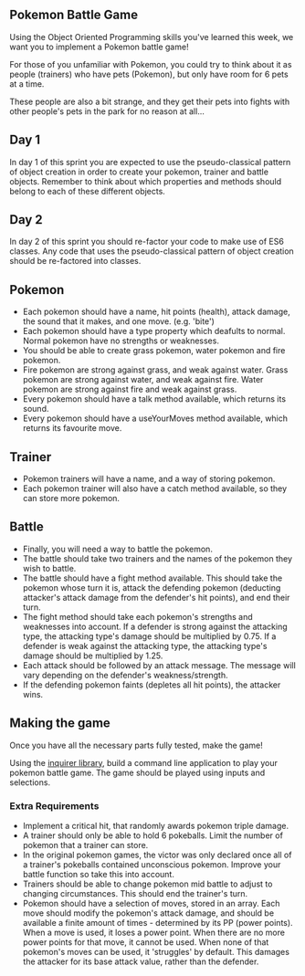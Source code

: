 ## Pokemon Battle Game


Using the Object Oriented Programming skills you've learned this week, we want you to implement a Pokemon battle game!

For those of you unfamiliar with Pokemon, you could try to think about it as people (trainers) who have pets (Pokemon), but only have room for 6 pets at a time. 

These people are also a bit strange, and they get their pets into fights with other people's pets in the park for no reason at all...

## Day 1

In day 1 of this sprint you are expected to use the pseudo-classical pattern of object creation in order to create your pokemon, trainer and battle objects.  Remember to think about which properties and methods should belong to each of these different objects.

## Day 2

In day 2 of this sprint you should re-factor your code to make use of ES6 classes.  Any code that uses the pseudo-classical pattern of object creation should be re-factored into classes.


## Pokemon

- Each pokemon should have a name, hit points (health), attack damage, the sound that it makes, and one move. (e.g. 'bite')  
- Each pokemon should have a type property which deafults to normal. Normal pokemon have no strengths or weaknesses.
- You should be able to create grass pokemon, water pokemon and fire pokemon. 
- Fire pokemon are strong against grass, and weak against water. Grass pokemon are strong against water, and weak against fire. Water pokemon are strong against fire and weak against grass. 
- Every pokemon should have a talk method available, which returns its sound.
- Every pokemon should have a useYourMoves method available, which returns its favourite move.

## Trainer
- Pokemon trainers will have a name, and a way of storing pokemon. 
- Each pokemon trainer will also have a catch method available, so they can store more pokemon. 

## Battle
- Finally, you will need a way to battle the pokemon. 
- The battle should take two trainers and the names of the pokemon they wish to battle. 
- The battle should have a fight method available. This should take the pokemon whose turn it is, attack the defending pokemon (deducting attacker's attack damage from the defender's hit points), and end their turn. 
- The fight method should take each pokemon's strengths and weaknesses into account. If a defender is strong against the attacking type, the attacking type's damage should be multiplied by 0.75. If a defender is weak against the attacking type, the attacking type's damage should be multiplied by 1.25. 
- Each attack should be followed by an attack message. The message will vary depending on the defender's weakness/strength. 
- If the defending pokemon faints (depletes all hit points), the attacker wins. 

## Making the game
Once you have all the necessary parts fully tested, make the game! 

Using the [inquirer library](https://github.com/SBoudrias/Inquirer.js), build a command line application to play your pokemon battle game. The game should be played using inputs and selections. 

### Extra Requirements
- Implement a critical hit, that randomly awards pokemon triple damage.
- A trainer should only be able to hold 6 pokeballs. Limit the number of pokemon that a trainer can store. 
- In the original pokemon games, the victor was only declared once all of a trainer's pokeballs contained unconscious pokemon. Improve your battle function so take this into account. 
- Trainers should be able to change pokemon mid battle to adjust to changing circumstances. This should end the trainer's turn. 
- Pokemon should have a selection of moves, stored in an array. Each move should modify the pokemon's attack damage, and should be available a finite amount of times - determined by its PP (power points). When a move is used, it loses a power point. When there are no more power points for that move, it cannot be used. When none of that pokemon's moves can be used, it 'struggles' by default. This damages the attacker for its base attack value, rather than the defender. 
